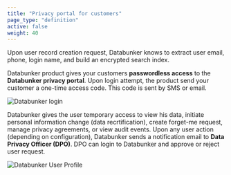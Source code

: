 ```yaml
---
title: "Privacy portal for customers"
page_type: "definition"
active: false
weight: 40
---
```

Upon user record creation request, Databunker knows to extract user email, phone, login name, and build an encrypted search index.

Databunker product gives your customers **passwordless access** to the **Databunker privacy portal**. Upon login attempt, the product send your customer a one-time access code. This code is sent by SMS or email.


![Databunker login](/use-case/user-privacy-controls/user-login.png)

Databunker gives the user temporary access to view his data, initiate personal information change (data recrtification), create forget-me request, manage privacy agreements, or view audit events. Upon any user action (depending on configuration), Databunker sends a notification email to **Data Privacy Officer (DPO)**. DPO can login to Databunker and approve or reject user request.

![Databunker User Profile](/home/gallery/gallery/2-profile.png)

